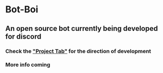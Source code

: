 # Bot-Boi
## An open source bot currently being developed for discord

### Check the ["Project Tab"](https://github.com/kwood3/Bot-Boi/projects) for the direction of development

### More info coming  
